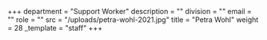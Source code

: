 +++
department = "Support Worker"
description = ""
division = ""
email = ""
role = ""
src = "/uploads/petra-wohl-2021.jpg"
title = "Petra Wohl"
weight = 28
_template = "staff"
+++
